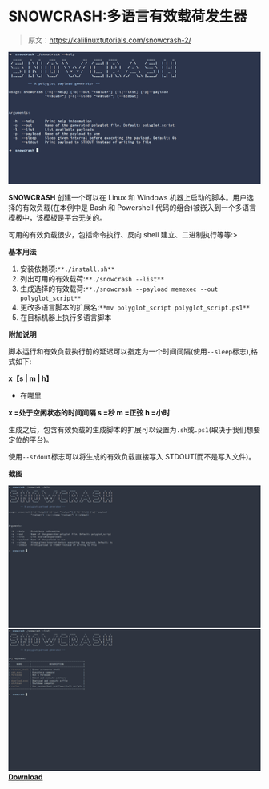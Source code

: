 # SNOWCRASH:多语言有效载荷发生器

> 原文：<https://kalilinuxtutorials.com/snowcrash-2/>

[![SNOWCRASH : A Polyglot Payload Generator](img/ffdb52fc4730fa97e19c120d44df55bb.png "SNOWCRASH : A Polyglot Payload Generator")](https://1.bp.blogspot.com/-7e-4kYzfjWk/YHdRvBO87YI/AAAAAAAAIuk/-caZL0pT_e4H-WT6P6gk368sQZuMcf42wCLcBGAsYHQ/s728/Screenshots--1%25281%2529.png)

**SNOWCRASH** 创建一个可以在 Linux 和 Windows 机器上启动的脚本。用户选择的有效负载(在本例中是 Bash 和 Powershell 代码的组合)被嵌入到一个多语言模板中，该模板是平台无关的。

可用的有效负载很少，包括命令执行、反向 shell 建立、二进制执行等等:>

**基本用法**

1.  安装依赖项:`**./install.sh**`
2.  列出可用的有效载荷:`**./snowcrash --list**`
3.  生成选择的有效载荷:`**./snowcrash --payload memexec --out polyglot_script**`
4.  更改多语言脚本的扩展名:`**mv polyglot_script polyglot_script.ps1**`
5.  在目标机器上执行多语言脚本

**附加说明**

脚本运行和有效负载执行前的延迟可以指定为一个时间间隔(使用`--sleep`标志),格式如下:

**x【s | m | h】**

*   在哪里

**x =处于空闲状态的时间间隔
s =秒
m =正弦
h =小时**

生成之后，包含有效负载的生成脚本的扩展可以设置为`.sh`或`.ps1`(取决于我们想要定位的平台)。

使用`--stdout`标志可以将生成的有效负载直接写入 STDOUT(而不是写入文件)。

**截图**

![](img/96c8db3af875f63a6f579e5dabc8ae31.png)![](img/0d9e910d7a6efbf7f775d7b2c53aeb30.png)[**Download**](https://github.com/redcode-labs/SNOWCRASH)